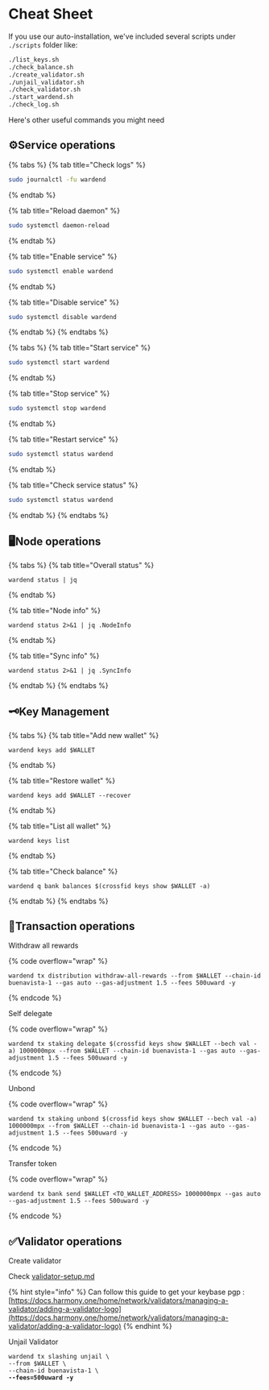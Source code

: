 # Cheat Sheet

If you use our auto-installation, we've included several scripts under `./scripts` folder like:

```sh
./list_keys.sh
./check_balance.sh
./create_validator.sh
./unjail_validator.sh
./check_validator.sh
./start_wardend.sh
./check_log.sh
```

Here's other useful commands you might need

## ⚙️Service operations <a href="#service-operations" id="service-operations"></a>

{% tabs %}
{% tab title="Check logs" %}
```sh
sudo journalctl -fu wardend
```
{% endtab %}

{% tab title="Reload daemon" %}
```bash
sudo systemctl daemon-reload
```
{% endtab %}

{% tab title="Enable service" %}
```sh
sudo systemctl enable wardend
```
{% endtab %}

{% tab title="Disable service" %}
```sh
sudo systemctl disable wardend
```
{% endtab %}
{% endtabs %}

{% tabs %}
{% tab title="Start service" %}
```sh
sudo systemctl start wardend
```
{% endtab %}

{% tab title="Stop service" %}
```sh
sudo systemctl stop wardend
```
{% endtab %}

{% tab title="Restart service" %}
```sh
sudo systemctl status wardend
```
{% endtab %}

{% tab title="Check service status" %}
```sh
sudo systemctl status wardend
```
{% endtab %}
{% endtabs %}

## 🖥️Node operations

{% tabs %}
{% tab title="Overall status" %}
```
wardend status | jq
```
{% endtab %}

{% tab title="Node info" %}
```
wardend status 2>&1 | jq .NodeInfo
```
{% endtab %}

{% tab title="Sync info" %}
```
wardend status 2>&1 | jq .SyncInfo
```
{% endtab %}
{% endtabs %}

## 🗝️Key Management

{% tabs %}
{% tab title="Add new wallet" %}
```
wardend keys add $WALLET
```
{% endtab %}

{% tab title="Restore wallet" %}
```
wardend keys add $WALLET --recover
```
{% endtab %}

{% tab title="List all wallet" %}
```
wardend keys list
```
{% endtab %}

{% tab title="Check balance" %}
```
wardend q bank balances $(crossfid keys show $WALLET -a)
```
{% endtab %}
{% endtabs %}

## 💱Transaction operations

Withdraw all rewards

{% code overflow="wrap" %}
```
wardend tx distribution withdraw-all-rewards --from $WALLET --chain-id buenavista-1 --gas auto --gas-adjustment 1.5 --fees 500uward -y
```
{% endcode %}

Self delegate

{% code overflow="wrap" %}
```
wardend tx staking delegate $(crossfid keys show $WALLET --bech val -a) 1000000mpx --from $WALLET --chain-id buenavista-1 --gas auto --gas-adjustment 1.5 --fees 500uward -y
```
{% endcode %}

Unbond

{% code overflow="wrap" %}
```
wardend tx staking unbond $(crossfid keys show $WALLET --bech val -a) 1000000mpx --from $WALLET --chain-id buenavista-1 --gas auto --gas-adjustment 1.5 --fees 500uward -y
```
{% endcode %}

Transfer token

{% code overflow="wrap" %}
```
wardend tx bank send $WALLET <TO_WALLET_ADDRESS> 1000000mpx --gas auto --gas-adjustment 1.5 --fees 500uward -y
```
{% endcode %}

## ✅Validator operations

Create validator

Check [validator-setup.md](validator-setup.md "mention")

{% hint style="info" %}
Can follow this guide to get your keybase pgp : [https://docs.harmony.one/home/network/validators/managing-a-validator/adding-a-validator-logo](https://docs.harmony.one/home/network/validators/managing-a-validator/adding-a-validator-logo)
{% endhint %}

Unjail Validator

<pre class="language-bash"><code class="lang-bash">wardend tx slashing unjail \
--from $WALLET \
--chain-id buenavista-1 \
<strong>--fees=500uward -y 
</strong></code></pre>
